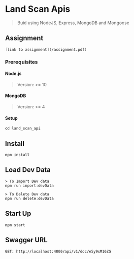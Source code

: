 # Land Scan Apis
> Buid using NodeJS, Express, MongoDB and Mongoose

## Assignment

	[link to assignment](/assignment.pdf)

### Prerequisites

#### Node.js

> Version: >= 10

#### MongoDB

> Version: >= 4

#### Setup

	cd land_scan_api
## Install

	npm install

## Load Dev Data

	> To Import Dev data
	npm run import:devData

	> To Delete Dev data
	npm run delete:devData

## Start Up

	npm start

## Swagger URL

	GET: http://localhost:4000/api/v1/doc/e5y9xM16ZG
